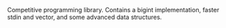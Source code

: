 Competitive programming library. Contains a bigint implementation, faster stdin and vector, and some advanced data structures.
